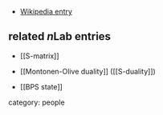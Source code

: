 
* [Wikipedia entry](http://en.wikipedia.org/wiki/David_Olive)

## related $n$Lab entries

* [[S-matrix]]

* [[Montonen-Olive duality]] ([[S-duality]])

* [[BPS state]]

category: people
